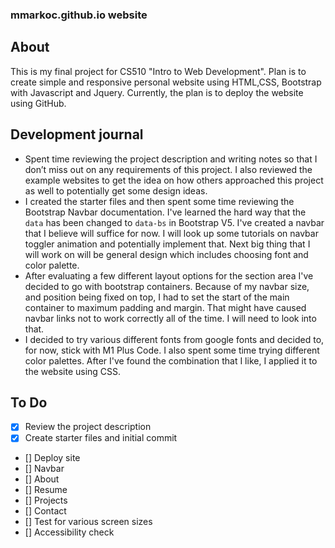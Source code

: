 ### mmarkoc.github.io website

## About

This is my final project for CS510 "Intro to Web Development". Plan is to create simple and responsive personal website using HTML,CSS, Bootstrap with Javascript and Jquery. Currently, the plan is to deploy the website using GitHub.

## Development journal

- Spent time reviewing the project description and writing notes so that I don’t miss out on any requirements of this project. I also reviewed the example websites to get the idea on how others approached this project as well to potentially get some design ideas.
- I created the starter files and then spent some time reviewing the Bootstrap Navbar documentation. I've learned the hard way that the `data` has been changed to `data-bs` in Bootstrap V5. I've created a navbar that I believe will suffice for now. I will look up some tutorials on navbar toggler animation and potentially implement that. Next big thing that I will work on will be general design which includes choosing font and color palette.
- After evaluating a few different layout options for the section area I've decided to go with bootstrap containers. Because of my navbar size, and position being fixed on top, I had to set the start of the main container to maximum padding and margin. That might have caused navbar links not to work correctly all of the time. I will need to look into that.
- I decided to try various different fonts from google fonts and decided to, for now, stick with M1 Plus Code. I also spent some time trying different color palettes. After I've found the combination that I like, I applied it to the website using CSS.

## To Do

- [x] Review the project description
- [x] Create starter files and initial commit
- [] Deploy site
- [] Navbar
- [] About
- [] Resume
- [] Projects
- [] Contact
- [] Test for various screen sizes
- [] Accessibility check
